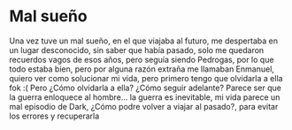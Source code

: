 # Mal sueño

Una vez tuve un mal sueño,
en el que viajaba al futuro,
me despertaba en un lugar desconocido,
sin saber que había pasado,
solo me quedaron recuerdos vagos de esos años,
pero seguía siendo Pedrogas,
por lo que todo estaba bien,
pero por alguna razón extraña me llamaban Enmanuel,
quiero ver como solucionar mi vida,
pero primero tengo que olvidarla a ella fok :(
Pero ¿Cómo olvidarla a ella? ¿Cómo seguir adelante?
Parece ser que la guerra enloquece al hombre...
la guerra es inevitable,
mi vida parece un mal episodio de Dark,
¿Cómo podre volver a viajar al pasado?,
para evitar los errores y recuperarla
